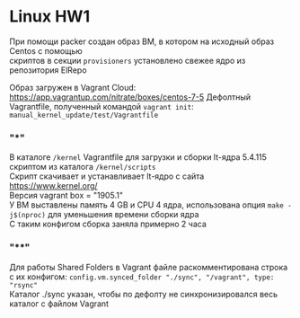 # Linux HW1

При помощи packer создан образ ВМ, в котором на исходный образ Centos с помощью  
скриптов в секции `provisioners` установлено свежее ядро из репозитория ElRepo

Образ загружен в Vagrant Cloud:
<https://app.vagrantup.com/nitrate/boxes/centos-7-5>
Дефолтный Vagrantfile, полученный командой `vagrant init`: `manual_kernel_update/test/Vagrantfile`  

### "*"
В каталоге `/kernel` Vagrantfile для загрузки и сборки lt-ядра 5.4.115 скриптом из каталога `/kernel/scripts`  
Скрипт скачивает и устанавливает lt-ядро с сайта <https://www.kernel.org/>  
Версия vagrant box = "1905.1"  
У ВМ выставлены память 4 GB и CPU 4 ядра, использована опция `make -j$(nproc)` для уменьшения времени сборки ядра  
С таким конфигом сборка заняла примерно 2 часа  

### "**"
Для работы Shared Folders в Vagrant файле раскомментирована строка с их конфигом: `config.vm.synced_folder "./sync", "/vagrant", type: "rsync"`  
Каталог ./sync указан, чтобы по дефолту не синхронизировался весь каталог с файлом Vagrant
